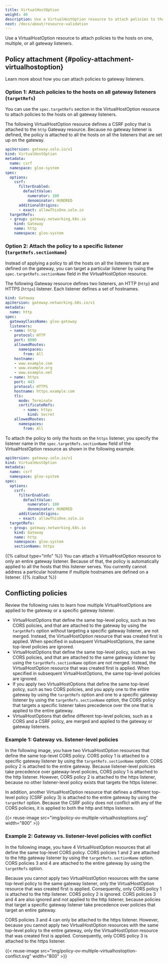 ```yaml
---
title: VirtualHostOption
weight: 40
description: Use a VirtualHostOption resource to attach policies to the hosts on one, multiple, or all gateway listeners.
next: /docs/about/resource-validation 
---
```


Use a VirtualHostOption resource to attach policies to the hosts on one, multiple, or all gateway listeners. 

## Policy attachment {#policy-attachment-virtualhostoption}

Learn more about how you can attach policies to gateway listeners. 

### Option 1: Attach policies to the hosts on all gateway listeners (`targetRefs`)

You can use the `spec.targetRefs` section in the VirtualHostOption resource to attach policies to the hosts on all gateway listeners. 

The following VirtualHostOption resource defines a CSRF policy that is attached to the `http` Gateway resource. Because no gateway listener is defined, the policy is attached to all the hosts on all the listeners that are set up on the gateway. 

```yaml {hl_lines=[15,16,17,18,19]}
apiVersion: gateway.solo.io/v1
kind: VirtualHostOption
metadata:
  name: csrf
  namespace: gloo-system
spec:
  options:
    csrf:
      filterEnabled: 
        defaultValue: 
          numerator: 100
          denominator: HUNDRED
      additionalOrigins:
      - exact: allowThisOne.solo.io
  targetRefs:
  - group: gateway.networking.k8s.io
    kind: Gateway
    name: http
    namespace: gloo-system
```

### Option 2: Attach the policy to a specific listener (`targetRefs.sectionName`)

Instead of applying a policy to all the hosts on all the listeners that are defined on the gateway, you can target a particular listener by using the `spec.targetRefs.sectionName` field in the VirtualHostOption resource. 

The following Gateway resource defines two listeners, an HTTP (`http`) and HTTPS (`https`) listener. Each listener defines a set of hostnames. 

```yaml {hl_lines=[8,15,16,17,18,21]}
kind: Gateway
apiVersion: gateway.networking.k8s.io/v1
metadata:
  name: http
spec:
  gatewayClassName: gloo-gateway
  listeners:
  - name: http
    protocol: HTTP
    port: 8080
    allowedRoutes:
      namespaces:
        from: All
    hostname: 
    - www.example.com
    - www.example.org
    - www.example.net
  - name: https
    port: 443
    protocol: HTTPS
    hostname: https.example.com
    tls:
      mode: Terminate
      certificateRefs:
        - name: https
          kind: Secret
    allowedRoutes:
      namespaces:
        from: All
```

To attach the policy to only the hosts on the `https` listener, you specify the listener name in the `spec.targetRefs.sectionName` field of the VirtualHostOption resource as shown in the following example. 

```yaml {hl_lines=[20]}
apiVersion: gateway.solo.io/v1
kind: VirtualHostOption
metadata:
  name: csrf
  namespace: gloo-system
spec:
  options:
    csrf:
      filterEnabled: 
        defaultValue: 
          numerator: 100
          denominator: HUNDRED
      additionalOrigins:
      - exact: allowThisOne.solo.io
  targetRefs:
  - group: gateway.networking.k8s.io
    kind: Gateway
    name: http
    namespace: gloo-system
    sectionName: https
```

{{% callout type="info" %}}
You can attach a VirtualHostOption resource to only an entire gateway listener. Because of that, the policy is automatically applied to all the hosts that this listener serves. You currently cannot address a particular hostname if multiple hostnames are defined on a listener. 
{{% /callout %}}

## Conflicting policies

Review the following rules to learn how multiple VirtualHostOptions are applied to the gateway or a specific gateway listener. 

* VirtualHostOptions that define the same top-level policy, such as two CORS policies, and that are attached to the gateway by using the `targetRefs` option without targeting a specific gateway listener, are not merged. Instead, the VirtualHostOption resource that was created first is applied. When specified in subsequent VirtualHostOptions, the same top-level policies are ignored.
* VirtualHostOptions that define the same top-level policy, such as two CORS policies, and that are attached to the same gateway listener by using the `targetRefs.sectionName` option are not merged. Instead, the VirtualHostOption resource that was created first is applied. When specified in subsequent VirtualHostOptions, the same top-level policies are ignored.
* If you apply two VirtualHostOptions that define the same top-level policy, such as two CORS policies, and you apply one to the entire gateway by using the `targetRefs` option and one to a specific gateway listener by using the `targetRefs.sectionName` option, the CORS policy that targets a specific listener takes precedence over the one that is applied to the entire gateway. 
* VirtualHostOptions that define different top-level policies, such as a CORS and a CSRF policy, are merged and applied to the gateway or gateway listeners. 

### Example 1: Gateway vs. listener-level policies

In the following image, you have two VirtualHostOption resources that define the same top-level CORS policy. CORS policy 1 is attached to a specific gateway listener by using the `targetRefs.sectionName` option. CORS policy 2 is attached to the entire gateway. Because listener-level policies take precedence over gateway-level policies, CORS policy 1 is attached to the http listener. However, CORS policy 2 is attached to the https listener, because no other listener-level policy exists that targets the https listener. 

In addition, another VirtualHostOption resource that defines a different top-level policy (CSRF policy 3) is attached to the entire gateway by using the `targetRef` option. Because the CSRF policy does not conflict with any of the CORS policies, it is applied to both the http and https listeners. 

{{< reuse-image src="img/policy-ov-multiple-virtualhostoptions.svg" width="800" >}}

### Example 2: Gateway vs. listener-level policies with conflict

In the following image, you have 4 VirtualHostOption resources that all define the same top-level CORS policy. CORS policies 1 and 2 are attached to the http gateway listener by using the `targetRefs.sectionName` option. CORS policies 3 and 4 are attached to the entire gateway by using the `targetRefs` option. 

Because you cannot apply two VirtualHostOption resources with the same top-level policy to the same gateway listener, only the VirtualHostOption resource that was created first is applied. Consequently, only CORS policy 1 is attached to the http listener. CORS policy 2 is ignored. CORS policies 3 and 4 are also ignored and not applied to the http listener, because policies that target a specific gateway listener take precedence over policies that target an entire gateway. 

CORS policies 3 and 4 can only be attached to the https listener. However, because you cannot apply two VirtualHostOption resources with the same top-level policy to the entire gateway, only the VirtualHostOption resource that was created first is applied. Consequently, only CORS policy 3 is attached to the https listener. 

{{< reuse-image src="img/policy-ov-multiple-virtualhostoption-conflict.svg" width="800" >}}
